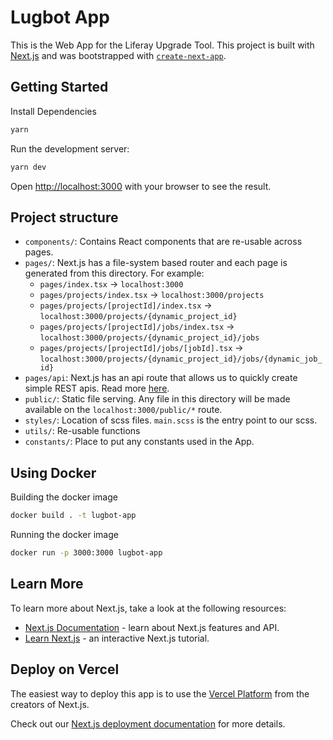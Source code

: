 # Lugbot App

This is the Web App for the Liferay Upgrade Tool. This project is built with [Next.js](https://nextjs.org/) and was bootstrapped with [`create-next-app`](https://github.com/vercel/next.js/tree/canary/packages/create-next-app).

## Getting Started

Install Dependencies

```bash
yarn
```

Run the development server:

```bash
yarn dev
```

Open [http://localhost:3000](http://localhost:3000) with your browser to see the result.

## Project structure

-   `components/`: Contains React components that are re-usable across pages.
-   `pages/`: Next.js has a file-system based router and each page is generated from this directory. For example:
    -   `pages/index.tsx` -> `localhost:3000`
    -   `pages/projects/index.tsx` -> `localhost:3000/projects`
    -   `pages/projects/[projectId]/index.tsx` -> `localhost:3000/projects/{dynamic_project_id}`
    -   `pages/projects/[projectId]/jobs/index.tsx` -> `localhost:3000/projects/{dynamic_project_id}/jobs`
    -   `pages/projects/[projectId]/jobs/[jobId].tsx` -> `localhost:3000/projects/{dynamic_project_id}/jobs/{dynamic_job_id}`
-   `pages/api`: Next.js has an api route that allows us to quickly create simple REST apis. Read more [here](https://nextjs.org/docs/api-routes/introduction).
-   `public/`: Static file serving. Any file in this directory will be made available on the `localhost:3000/public/*` route.
-   `styles/`: Location of scss files. `main.scss` is the entry point to our scss.
-   `utils/`: Re-usable functions
-   `constants/`: Place to put any constants used in the App.

## Using Docker

Building the docker image

```bash
docker build . -t lugbot-app
```

Running the docker image

```bash
docker run -p 3000:3000 lugbot-app
```

## Learn More

To learn more about Next.js, take a look at the following resources:

-   [Next.js Documentation](https://nextjs.org/docs) - learn about Next.js features and API.
-   [Learn Next.js](https://nextjs.org/learn) - an interactive Next.js tutorial.

## Deploy on Vercel

The easiest way to deploy this app is to use the [Vercel Platform](https://vercel.com/new?utm_medium=default-template&filter=next.js&utm_source=create-next-app&utm_campaign=create-next-app-readme) from the creators of Next.js.

Check out our [Next.js deployment documentation](https://nextjs.org/docs/deployment) for more details.
